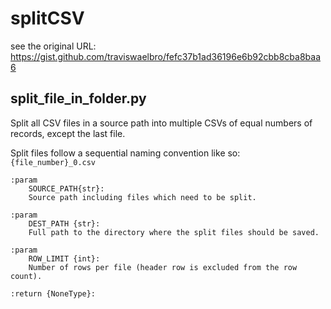 # splitCSV

see the original URL: 
https://gist.github.com/traviswaelbro/fefc37b1ad36196e6b92cbb8cba8baa6

## split_file_in_folder.py

Split all CSV files in a source path into multiple CSVs of equal numbers of records, except the last file.


Split files follow a sequential naming convention like so: `{file_number}_0.csv`
        
    :param 
        SOURCE_PATH{str}: 
        Source path including files which need to be split.
        
    :param 
        DEST_PATH {str}:
        Full path to the directory where the split files should be saved.
        
    :param 
        ROW_LIMIT {int}:
        Number of rows per file (header row is excluded from the row count).
        
    :return {NoneType}:
